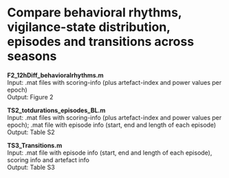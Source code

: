 # Compare behavioral rhythms, vigilance-state distribution, episodes and transitions across seasons
        
**F2_12hDiff_behavioralrhythms.m**   
Input: .mat files with scoring-info (plus artefact-index and  power values per epoch)  
Output: Figure 2  


**TS2_totdurations_episodes_BL.m**  
Input: .mat files with scoring-info (plus artefact-index and  power values per epoch); .mat file with episode info (start, end and length of each episode)  
Output: Table S2   


**TS3_Transitions.m**   
Input:  .mat file with episode info (start, end and length of each episode), scoring info and artefact info  
Output: Table S3  
